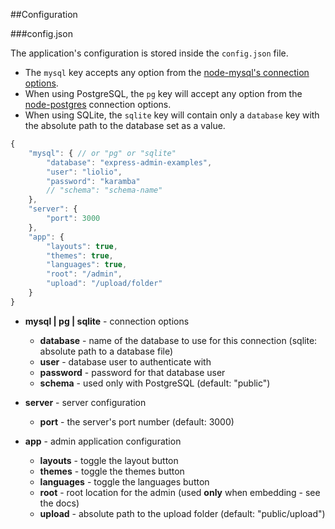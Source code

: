 ##Configuration

###config.json

The application's configuration is stored inside the `config.json` file.

- The `mysql` key accepts any option from the [node-mysql's connection options][1].
- When using PostgreSQL, the `pg` key will accept any option from the [node-postgres][2] connection options.
- When using SQLite, the `sqlite` key will contain only a `database` key with the absolute path to the database set as a value.

```js
{
    "mysql": { // or "pg" or "sqlite"
        "database": "express-admin-examples",
        "user": "liolio",
        "password": "karamba"
        // "schema": "schema-name"
    },
    "server": {
        "port": 3000
    },
    "app": {
        "layouts": true,
        "themes": true,
        "languages": true,
        "root": "/admin",
        "upload": "/upload/folder"
    }
}
```

- **mysql | pg | sqlite** - connection options
    - **database** - name of the database to use for this connection (sqlite: absolute path to a database file)
    - **user** - database user to authenticate with
    - **password** - password for that database user
    - **schema** - used only with PostgreSQL (default: "public")
- **server** - server configuration
    - **port** - the server's port number (default: 3000)
- **app** - admin application configuration
    - **layouts** - toggle the layout button
    - **themes** - toggle the themes button
    - **languages** - toggle the languages button
    - **root** - root location for the admin (used **only** when embedding - see the docs)
    - **upload** - absolute path to the upload folder (default: "public/upload")


  [1]: https://github.com/felixge/node-mysql#connection-options
  [2]: https://github.com/brianc/node-postgres